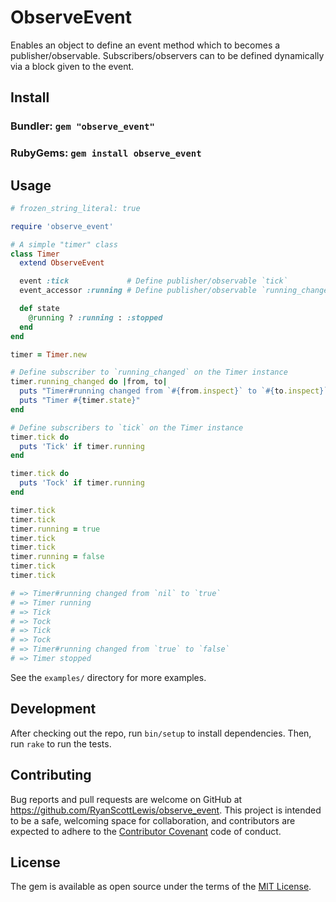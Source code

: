 # ObserveEvent

Enables an object to define an event method which to becomes a publisher/observable.
Subscribers/observers can to be defined dynamically via a block given to the event.

## Install

### Bundler: `gem "observe_event"`

### RubyGems: `gem install observe_event`

## Usage

```rb
# frozen_string_literal: true

require 'observe_event'

# A simple "timer" class
class Timer
  extend ObserveEvent

  event :tick             # Define publisher/observable `tick`
  event_accessor :running # Define publisher/observable `running_changed`, which notifies it's subscribers/observers

  def state
    @running ? :running : :stopped
  end
end

timer = Timer.new

# Define subscriber to `running_changed` on the Timer instance
timer.running_changed do |from, to|
  puts "Timer#running changed from `#{from.inspect}` to `#{to.inspect}`"
  puts "Timer #{timer.state}"
end

# Define subscribers to `tick` on the Timer instance
timer.tick do
  puts 'Tick' if timer.running
end

timer.tick do
  puts 'Tock' if timer.running
end

timer.tick
timer.tick
timer.running = true
timer.tick
timer.tick
timer.running = false
timer.tick
timer.tick

# => Timer#running changed from `nil` to `true`
# => Timer running
# => Tick
# => Tock
# => Tick
# => Tock
# => Timer#running changed from `true` to `false`
# => Timer stopped
```

See the `examples/` directory for more examples.

## Development

After checking out the repo, run `bin/setup` to install dependencies.
Then, run `rake` to run the tests.

## Contributing

Bug reports and pull requests are welcome on GitHub at https://github.com/RyanScottLewis/observe_event.
This project is intended to be a safe, welcoming space for collaboration, and contributors are expected to adhere to the
[Contributor Covenant](http://contributor-covenant.org) code of conduct.

## License

The gem is available as open source under the terms of the [MIT License](http://opensource.org/licenses/MIT).
